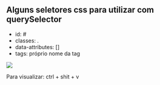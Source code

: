 ## Alguns seletores css para utilizar com querySelector

- id: #
- classes: .
- data-attributes: []
- tags: próprio nome da tag

<img src="https://images.unsplash.com/photo-1520454974749-611b7248ffdb?ixlib=rb-1.2.1&ixid=MnwxMjA3fDB8MHxwaG90by1wYWdlfHx8fGVufDB8fHx8&auto=format&fit=crop&w=687&q=80">

Para visualizar: ctrl + shit + v
